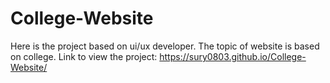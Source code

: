 # College-Website
Here is the project based on ui/ux developer. The topic of website is based on college.
Link to view the project: https://sury0803.github.io/College-Website/
